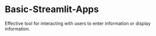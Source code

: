 # Basic-Streamlit-Apps
Effective tool for interacting with users to enter information or display information.

